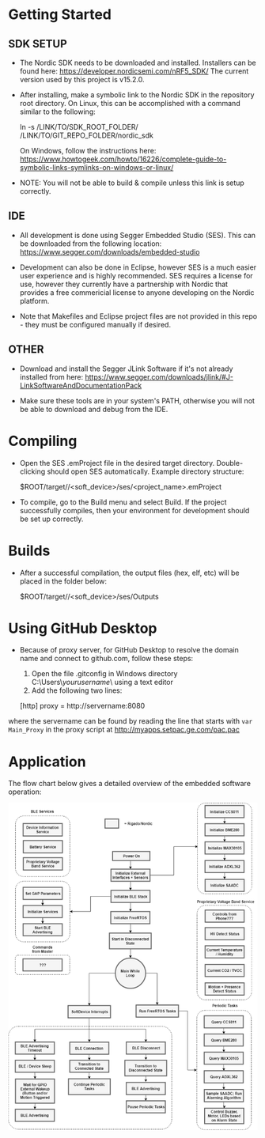 Getting Started
===============

## SDK SETUP ##

- The Nordic SDK needs to be downloaded and installed. Installers can be found here: https://developer.nordicsemi.com/nRF5_SDK/
  The current version used by this project is v15.2.0.

- After installing, make a symbolic link to the Nordic SDK in the repository root directory. On Linux, this can be accomplished with a command similar to the following:

	ln -s /LINK/TO/SDK_ROOT_FOLDER/ /LINK/TO/GIT_REPO_FOLDER/nordic_sdk

  On Windows, follow the instructions here: https://www.howtogeek.com/howto/16226/complete-guide-to-symbolic-links-symlinks-on-windows-or-linux/

- NOTE: You will not be able to build & compile unless this link is setup correctly.

## IDE ##

- All development is done using Segger Embedded Studio (SES). This can be downloaded from the following location: https://www.segger.com/downloads/embedded-studio 

- Development can also be done in Eclipse, however SES is a much easier user experience and is highly recommended. SES requires a license for use, however they currently have a partnership with Nordic that provides a free commericial license to anyone developing on the Nordic platform. 

- Note that Makefiles and Eclipse project files are not provided in this repo - they must be configured manually if desired. 

## OTHER ##

- Download and install the Segger JLink Software if it's not already installed from here: https://www.segger.com/downloads/jlink/#J-LinkSoftwareAndDocumentationPack

- Make sure these tools are in your system's PATH, otherwise you will not be able to download and debug from the IDE.


Compiling
=========

- Open the SES .emProject file in the desired target directory. Double-clicking should open SES automatically. Example directory structure:

  $ROOT/target/<board>/<soft_device>/ses/<project_name>.emProject

- To compile, go to the Build menu and select Build. If the project successfully compiles, then your environment for development should be set up correctly.


Builds
======

- After a successful compilation, the output files (hex, elf, etc)  will be placed in the folder below:

  $ROOT/target/<board>/<soft_device>/ses/Outputs


Using GitHub Desktop
====================

- Because of proxy server, for GitHub Desktop to resolve the domain name and connect to github.com, follow these steps:
	1. Open the file .gitconfig in Windows directory C:\Users\\*yourusername*\ using a text editor
	2. Add the following two lines:

	[http]
		proxy = http://servername:8080

where the servername can be found by reading the line that starts with `var Main_Proxy` in the proxy script at http://myapps.setpac.ge.com/pac.pac

 
Application
===========

The flow chart below gives a detailed overview of the embedded software operation:

![alt text](https://github.com/edgeos/safetynet-emb-wristband/blob/master/misc/Voltage%20Band%20Sensor%20Flow%20Chart.png)
